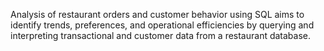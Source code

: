 Analysis of restaurant orders and customer behavior using SQL aims to identify trends, preferences, and
operational efficiencies by querying and interpreting transactional and customer data from a restaurant
database.
